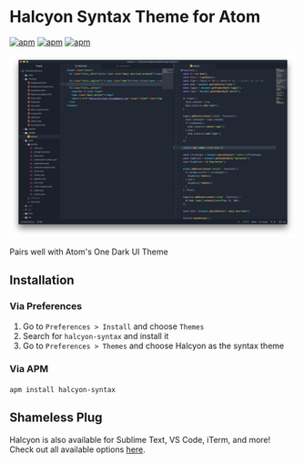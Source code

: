 # Halcyon Syntax Theme for Atom

[![apm](https://img.shields.io/apm/v/halcyon-syntax.svg?style=flat-square)](https://atom.io/packages/halcyon-syntax)
[![apm](https://img.shields.io/apm/dm/halcyon-syntax.svg?style=flat-square)](https://atom.io/packages/halcyon-syntax)
[![apm](https://img.shields.io/apm/l/halcyon-syntax.svg?style=flat-square)](https://atom.io/packages/halcyon-syntax)

![demo](https://raw.githubusercontent.com/bchiang7/halcyon-atom-syntax/master/images/demo.png)

Pairs well with Atom's One Dark UI Theme

## Installation

### Via Preferences

1. Go to `Preferences > Install` and choose `Themes`
2. Search for `halcyon-syntax` and install it
3. Go to `Preferences > Themes` and choose Halcyon as the syntax theme

### Via APM

`apm install halcyon-syntax`

## Shameless Plug

Halcyon is also available for Sublime Text, VS Code, iTerm, and more! Check out all available options [here](https://brittanychiang.com/halcyon-site/).

